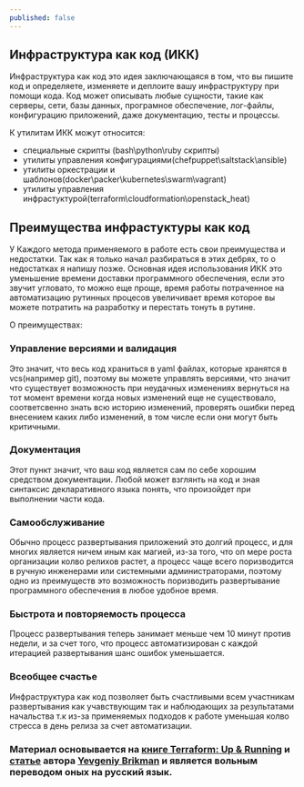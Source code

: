 ```yaml
---
published: false
---
```

## Инфраструктура как код (ИКК)

Инфраструктура как код это идея заключающаяся в том, что вы пишите код и определяете, изменяете и деплоите вашу инфраструктуру при помощи кода. Код может описывать любые сущности, такие как серверы, сети, базы данных, програмное обеспечение, лог-файлы, конфигурацию приложений, даже документацию, тесты и процессы.

К утилитам ИКК можут относится:
 - специальные скрипты (bash\python\ruby скрипты)
 - утилиты управления конфигурациями(chefpuppet\saltstack\ansible)
 - утилиты оркестрации и шаблонов(docker\packer\kubernetes\swarm\vagrant)
 - утилиты управления инфрастуктурой(terraform\cloudformation\openstack_heat)
 
## Преимущества инфрастуктуры как код

У Каждого метода применяемого в работе есть свои преимущества и недостатки. Так как я только начал разбираться в этих дебрях, то о недостатках я напишу позже. Основная идея использования ИКК это уменьшение времени доставки программного обеспечения, если это звучит угловато, то можно еще проще, время работы потраченное на автоматизацию рутинных процесов увеличивает время которое вы можете потратить на разработку и перестать тонуть в рутине.

О преимуществах:

### Управление версиями и валидация

Это значит, что весь код храниться в yaml файлах, которые хранятся в vcs(например git), поэтому вы можете управлять версиями, что значит что существует возможность при неудачных изменениях вернуться на тот момент времени когда новых изменений еще не существовало, соответсвенно знать всю историю изменений, проверять ошибки перед внесением каких либо изменений, в том числе если они могут быть критичными.

### Документация

Этот пункт значит, что ваш код является сам по себе хорошим средством документации. Любой может взглянть на код и зная синтаксис декларативного языка понять, что произойдет при выполнении части кода.

### Самообслуживание

Обычно процесс развертывания приложений это долгий процесс, и для многих является ничем иным как магией, из-за того, что оп мере роста организации колво релихов растет, а процесс чаще всего поризводится в ручную инженерами или системными администраторами, поэтому одно из преимуществ это возможность поризводить развертывание программного обеспечения в любое удобное время.


### Быстрота и повторяемость процесса

Процесс развертывания теперь занимает меньше чем 10 минут против недели, и за счет того, что процесс автоматизирован с каждой итерацией развертывания шанс ошибок уменьшается.

### Всеобщее счастье

Инфраструктура как код позволяет быть счастливыми всем участникам  развертывания как учавствующим так и наблюдающих за результатами начальства т.к из-за применяемых подходов к работе уменьшая колво стресса в день релиза за счет автоматизации.





### Материал основывается на [книге Terraform: Up & Running](http://www.terraformupandrunning.com/?ref=ybrikman-home) и [статье](https://www.oreilly.com/learning/why-use-terraform)  автора [Yevgeniy Brikman](https://github.com/brikis98/) и является вольным переводом оных на русский язык.
